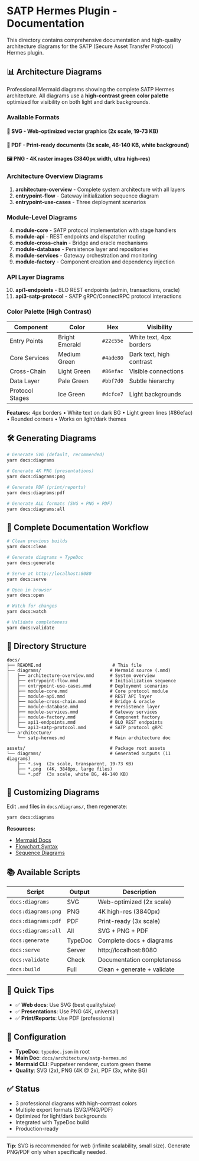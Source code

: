 # SATP Hermes Plugin - Documentation

This directory contains comprehensive documentation and high-quality architecture diagrams for the SATP (Secure Asset Transfer Protocol) Hermes plugin.

## 📊 Architecture Diagrams

Professional Mermaid diagrams showing the complete SATP Hermes architecture. All diagrams use a **high-contrast green color palette** optimized for visibility on both light and dark backgrounds.

### Available Formats

#### 🎨 **SVG** - Web-optimized vector graphics (2x scale, 19-73 KB)
#### 📄 **PDF** - Print-ready documents (3x scale, 46-140 KB, white background)
#### 🖼️ **PNG** - 4K raster images (3840px width, ultra high-res)

### Architecture Overview Diagrams

1. **architecture-overview** - Complete system architecture with all layers
2. **entrypoint-flow** - Gateway initialization sequence diagram
3. **entrypoint-use-cases** - Three deployment scenarios

### Module-Level Diagrams

4. **module-core** - SATP protocol implementation with stage handlers
5. **module-api** - REST endpoints and dispatcher routing
6. **module-cross-chain** - Bridge and oracle mechanisms
7. **module-database** - Persistence layer and repositories
8. **module-services** - Gateway orchestration and monitoring
9. **module-factory** - Component creation and dependency injection

### API Layer Diagrams

10. **api1-endpoints** - BLO REST endpoints (admin, transactions, oracle)
11. **api3-satp-protocol** - SATP gRPC/ConnectRPC protocol interactions

### Color Palette (High Contrast)

| Component | Color | Hex | Visibility |
|-----------|-------|-----|------------|
| Entry Points | Bright Emerald | `#22c55e` | White text, 4px borders |
| Core Services | Medium Green | `#4ade80` | Dark text, high contrast |
| Cross-Chain | Light Green | `#86efac` | Visible connections |
| Data Layer | Pale Green | `#bbf7d0` | Subtle hierarchy |
| Protocol Stages | Ice Green | `#dcfce7` | Light backgrounds |

**Features:** 4px borders • White text on dark BG • Light green lines (#86efac) • Rounded corners • Works on light/dark themes

## 🛠️ Generating Diagrams

```bash
# Generate SVG (default, recommended)
yarn docs:diagrams

# Generate 4K PNG (presentations)
yarn docs:diagrams:png

# Generate PDF (print/reports)
yarn docs:diagrams:pdf

# Generate ALL formats (SVG + PNG + PDF)
yarn docs:diagrams:all
```

## 📖 Complete Documentation Workflow

```bash
# Clean previous builds
yarn docs:clean

# Generate diagrams + TypeDoc
yarn docs:generate

# Serve at http://localhost:8080
yarn docs:serve

# Open in browser
yarn docs:open

# Watch for changes
yarn docs:watch

# Validate completeness
yarn docs:validate
```

## 📁 Directory Structure

```
docs/
├── README.md                           # This file
├── diagrams/                          # Mermaid source (.mmd)
│   ├── architecture-overview.mmd      # System overview
│   ├── entrypoint-flow.mmd            # Initialization sequence
│   ├── entrypoint-use-cases.mmd       # Deployment scenarios
│   ├── module-core.mmd                # Core protocol module
│   ├── module-api.mmd                 # REST API layer
│   ├── module-cross-chain.mmd         # Bridge & oracle
│   ├── module-database.mmd            # Persistence layer
│   ├── module-services.mmd            # Gateway services
│   ├── module-factory.mmd             # Component factory
│   ├── api1-endpoints.mmd             # BLO REST endpoints
│   └── api3-satp-protocol.mmd         # SATP protocol gRPC
└── architecture/
    └── satp-hermes.md                 # Main architecture doc

assets/                                # Package root assets
└── diagrams/                          # Generated outputs (11 diagrams)
    ├── *.svg  (2x scale, transparent, 19-73 KB)
    ├── *.png  (4K, 3840px, large files)
    └── *.pdf  (3x scale, white BG, 46-140 KB)
```

## 🎨 Customizing Diagrams

Edit `.mmd` files in `docs/diagrams/`, then regenerate:

```bash
yarn docs:diagrams
```

**Resources:**
- [Mermaid Docs](https://mermaid.js.org/)
- [Flowchart Syntax](https://mermaid.js.org/syntax/flowchart.html)
- [Sequence Diagrams](https://mermaid.js.org/syntax/sequenceDiagram.html)

## 📚 Available Scripts

| Script | Output | Description |
|--------|--------|-------------|
| `docs:diagrams` | SVG | Web-optimized (2x scale) |
| `docs:diagrams:png` | PNG | 4K high-res (3840px) |
| `docs:diagrams:pdf` | PDF | Print-ready (3x scale) |
| `docs:diagrams:all` | All | SVG + PNG + PDF |
| `docs:generate` | TypeDoc | Complete docs + diagrams |
| `docs:serve` | Server | http://localhost:8080 |
| `docs:validate` | Check | Documentation completeness |
| `docs:build` | Full | Clean + generate + validate |

## 🚀 Quick Tips

- ✅ **Web docs**: Use SVG (best quality/size)
- ✅ **Presentations**: Use PNG (4K, universal)
- ✅ **Print/Reports**: Use PDF (professional)

## 🔧 Configuration

- **TypeDoc**: `typedoc.json` in root
- **Main Doc**: `docs/architecture/satp-hermes.md`
- **Mermaid CLI**: Puppeteer renderer, custom green theme
- **Quality**: SVG (2x), PNG (4K @ 2x), PDF (3x, white BG)

## ✅ Status

- 3 professional diagrams with high-contrast colors
- Multiple export formats (SVG/PNG/PDF)
- Optimized for light/dark backgrounds
- Integrated with TypeDoc build
- Production-ready

---

**Tip**: SVG is recommended for web (infinite scalability, small size). Generate PNG/PDF only when specifically needed.
